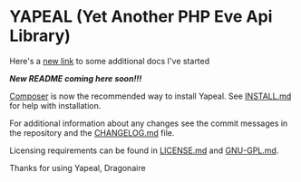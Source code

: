 # YAPEAL (Yet Another PHP Eve Api Library) #

Here's a [new link][6] to some additional docs I've started

***New README coming here soon!!!***

[Composer][1] is now the recommended way to install Yapeal. See [INSTALL.md][2] for help with installation.

For additional information about any changes see the commit messages in the
repository and the [CHANGELOG.md][3] file.

Licensing requirements can be found in [LICENSE.md][4] and
[GNU-GPL.md][5].

Thanks for using Yapeal, Dragonaire

[1]: http://getcomposer.org/ "Composer"
[2]: https://sourceforge.net/p/yapeal/code/ci/master/tree/INSTALL.md "INSTALL.md"
[3]: https://sourceforge.net/p/yapeal/code/ci/master/tree/CHANGELOG.md "CHANGELOG.md"
[4]: https://sourceforge.net/p/yapeal/code/ci/master/tree/LICENSE.md "LICENSE.md"
[5]: https://sourceforge.net/p/yapeal/code/ci/master/tree/GNU-GPL.md "GNU-GPL.md"
[6]: https://sourceforge.net/p/yapeal/code/ci/master/tree/src/Yapeal/docs/Index.md
